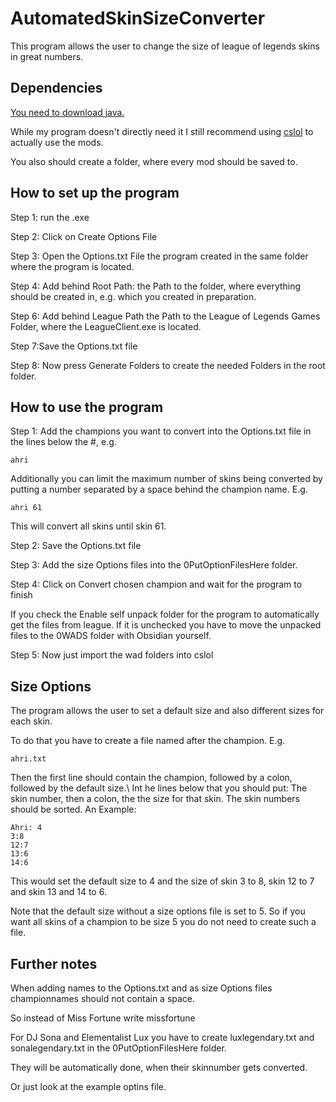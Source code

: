 # AutomatedSkinSizeConverter

This program allows the user to change the size of league of legends skins in great numbers.

## Dependencies

[You need to download java.](https://www.oracle.com/java/technologies/downloads)

While my program doesn't directly need it I still recommend using [cslol](https://github.com/LeagueToolkit/cslol-manager) to 
actually use the mods.

You also should create a folder, where every mod should be saved to.

## How to set up the program

Step 1: run the .exe

Step 2: Click on Create Options File

Step 3: Open the Options.txt File the program created in the same folder where the program is located.

Step 4: Add behind Root Path: the Path to the folder, where everything should be created in, e.g. which you created in preparation.

Step 6: Add behind League Path the Path to the League of Legends Games Folder, where the LeagueClient.exe is located.

Step 7:Save the Options.txt file

Step 8: Now press Generate Folders to create the needed Folders in the root folder.

## How to use the program

Step 1: Add the champions you want to convert into the Options.txt file in the lines below the #, e.g.

`ahri`

Additionally you can limit the maximum number of skins being converted by putting a number separated by a space behind the champion name. E.g.

`ahri 61`

This will convert all skins until skin 61.

Step 2: Save the Options.txt file

Step 3: Add the size Options files into the 0PutOptionFilesHere folder.

Step 4: Click on Convert chosen champion and wait for the program to finish

If you check the Enable self unpack folder for the program to automatically get the files from league. If it is unchecked you have to move the unpacked files to the 0WADS folder with Obsidian yourself.

Step 5: Now just import the wad folders into cslol

## Size Options

The program allows the user to set a default size and also different sizes for each skin.

To do that you have to create a file named after the champion. E.g.

`ahri.txt`

Then the first line should contain the champion, followed by a colon, followed by the default size.\\
Int he lines below that you should put: The skin number, then a colon, the the size for that skin. The skin numbers should be sorted.  An Example:

```
Ahri: 4
3:8
12:7
13:6
14:6
```

This would set the default size to 4 and the size of skin 3 to 8, skin 12 to 7 and skin 13 and 14 to 6.

Note that the default size without a size options file is set to 5. So if you want all skins of a champion to be size 5 you do not need to create such a file.

## Further notes

When adding names to the Options.txt and as size Options files championnames should not contain a space.

So instead of Miss Fortune write missfortune

For DJ Sona and Elementalist Lux you have to create luxlegendary.txt and sonalegendary.txt in the 0PutOptionFilesHere folder.

They will be automatically done, when their skinnumber gets converted.

Or just look at the example optins file.
